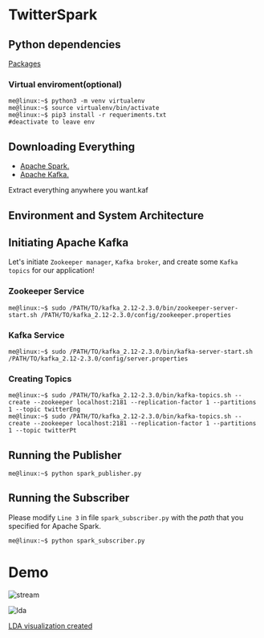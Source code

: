 # TwitterSpark

## Python dependencies
[Packages](https://github.com/nakaosensei/TwitterSpark/blob/master/requeriments.txt)
### Virtual enviroment(optional)
```console
me@linux:~$ python3 -m venv virtualenv
me@linux:~$ source virtualenv/bin/activate
me@linux:~$ pip3 install -r requeriments.txt
#deactivate to leave env
```
## Downloading Everything

 - [Apache Spark.](https://www.apache.org/dyn/closer.lua/spark/spark-2.4.3/spark-2.4.3-bin-hadoop2.7.tgz)
 - [Apache Kafka.](https://www.apache.org/dyn/closer.cgi?path=/kafka/2.3.0/kafka_2.12-2.3.0.tgz)

Extract everything anywhere you want.kaf

## Environment and System Architecture


## Initiating Apache Kafka

Let's initiate `Zookeeper manager`, `Kafka broker`, and create some `Kafka topics` for our application!

### Zookeeper Service

```console
me@linux:~$ sudo /PATH/TO/kafka_2.12-2.3.0/bin/zookeeper-server-start.sh /PATH/TO/kafka_2.12-2.3.0/config/zookeeper.properties
```

### Kafka Service
```console
me@linux:~$ sudo /PATH/TO/kafka_2.12-2.3.0/bin/kafka-server-start.sh /PATH/TO/kafka_2.12-2.3.0/config/server.properties
```



### Creating Topics

```console
me@linux:~$ sudo /PATH/TO/kafka_2.12-2.3.0/bin/kafka-topics.sh --create --zookeeper localhost:2181 --replication-factor 1 --partitions 1 --topic twitterEng
me@linux:~$ sudo /PATH/TO/kafka_2.12-2.3.0/bin/kafka-topics.sh --create --zookeeper localhost:2181 --replication-factor 1 --partitions 1 --topic twitterPt
```

## Running the Publisher

```console
me@linux:~$ python spark_publisher.py
```

## Running the Subscriber

Please modify `Line 3` in file `spark_subscriber.py` with the *path* that you specified for Apache Spark.

```console
me@linux:~$ python spark_subscriber.py
```
# Demo
![stream](https://i.imgur.com/YLTuS6v.gif)

![lda](https://i.imgur.com/En4QTXh.gif)

[LDA visualization created](https://htmlpreview.github.io/?https://github.com/nakaosensei/TwitterSpark/blob/master/files/viz/lda.html)
